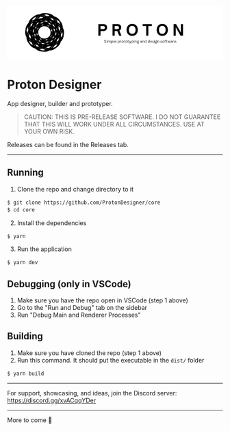 ![Proton Banner](banner.png)

# Proton Designer
App designer, builder and prototyper.

> CAUTION: THIS IS PRE-RELEASE SOFTWARE. I DO NOT GUARANTEE THAT THIS WILL WORK UNDER ALL CIRCUMSTANCES. USE AT YOUR OWN RISK.

Releases can be found in the Releases tab.

---

## Running

1. Clone the repo and change directory to it
```bash
$ git clone https://github.com/ProtonDesigner/core
$ cd core
```

2. Install the dependencies
```bash
$ yarn
```

3. Run the application
```bash
$ yarn dev
```

## Debugging (only in VSCode)

1. Make sure you have the repo open in VSCode (step 1 above)
2. Go to the "Run and Debug" tab on the sidebar
3. Run "Debug Main and Renderer Processes"

## Building

1. Make sure you have cloned the repo (step 1 above)
2. Run this command. It should put the executable in the `dist/` folder
```bash
$ yarn build
```

---

For support, showcasing, and ideas, join the Discord server: https://discord.gg/xvACqqYDer

---

More to come 👀

